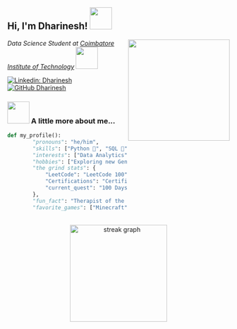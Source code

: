 <h2> Hi, I'm Dharinesh! <img src="https://media.giphy.com/media/Cmr1OMJ2FN0B2/giphy.gif?cid=790b7611rl0140fglx70yp7taohqt7n21e2ksyc3s4nlth00&ep=v1_gifs_search&rid=giphy.gif&ct=g" width="50"></h2>
<img align='right' src="https://media.giphy.com/media/ieyl9zmCjO4b4t6qoY/giphy.gif" width="230">
<p><em>Data Science Student at <a href="https://www.cit.edu.in/">Coimbatore Institute of Technology</a>
<img src="https://media.giphy.com/media/v1.Y2lkPTc5MGI3NjExOW1jMnF2a3o4OGZmZjFicXIwYW56cWN0am45MmxvaDZzbHpvenljbSZlcD12MV9pbnRlcm5hbF9naWZfYnlfaWQmY3Q9Zw/RpUbhWwuoiCA5q0Gkv/giphy.gif" width="50">
</em></p>

[![Linkedin: Dharinesh](https://img.shields.io/badge/-Dharinesh-blue?style=flat-square&logo=Linkedin&logoColor=white&link=https://www.linkedin.com/in/thaianebraga/)](https://www.linkedin.com/in/dharinesh/)
[![GitHub Dharinesh](https://img.shields.io/github/followers/Dharinesh?label=follow&style=social)](https://github.com/Dharinesh)


### <img src="https://media.giphy.com/media/VgCDAzcKvsR6OM0uWg/giphy.gif" width="50"> A little more about me...  

```python
def my_profile():
        "pronouns": "he/him",
        "skills": ["Python 🐍", "SQL 💾", "R 📊"],
        "interests": ["Data Analytics", "Machine Learning", "Databases"],
        "hobbies": ["Exploring new Generative AI and tools", "Gaming with the homies", "Cars"],
        "the grind stats": {
            "LeetCode": "LeetCode 100",
            "Certifications": "Certified in IBM Data Science Professional 🌟",
            "current_quest": "100 Days Power BI",
        },
        "fun_fact": "Therapist of the friend group",
        "favorite_games": ["Minecraft", "Valorant", "Fortnite Creative"],
```

<br>

<div align="center">
  <img src="https://streak-stats.demolab.com?user=Dharinesh&locale=en&mode=daily&theme=dark&hide_border=false&border_radius=5&order=3" height="220" alt="streak graph"  />
</div>

